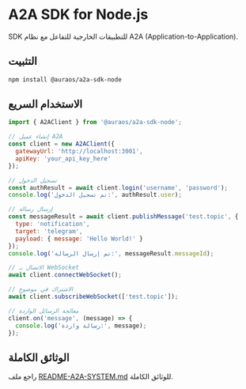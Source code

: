 # A2A SDK for Node.js

SDK للتطبيقات الخارجية للتفاعل مع نظام A2A (Application-to-Application).

## التثبيت

```bash
npm install @auraos/a2a-sdk-node
```

## الاستخدام السريع

```javascript
import { A2AClient } from '@auraos/a2a-sdk-node';

// إنشاء عميل A2A
const client = new A2AClient({
  gatewayUrl: 'http://localhost:3001',
  apiKey: 'your_api_key_here'
});

// تسجيل الدخول
const authResult = await client.login('username', 'password');
console.log('تم تسجيل الدخول:', authResult.user);

// إرسال رسالة
const messageResult = await client.publishMessage('test.topic', {
  type: 'notification',
  target: 'telegram',
  payload: { message: 'Hello World!' }
});
console.log('تم إرسال الرسالة:', messageResult.messageId);

// الاتصال بـ WebSocket
await client.connectWebSocket();

// الاشتراك في موضوع
await client.subscribeWebSocket(['test.topic']);

// معالجة الرسائل الواردة
client.on('message', (message) => {
  console.log('رسالة واردة:', message);
});
```

## الوثائق الكاملة

راجع ملف [README-A2A-SYSTEM.md](../README-A2A-SYSTEM.md) للوثائق الكاملة.
